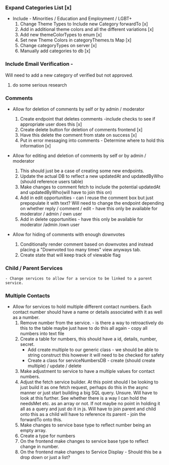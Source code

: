 ### Expand Categories List [x]

- Include - Minorities / Education and Employment / LGBT+
  1. Change Theme Types to Include new Category forwardTo [x]
  2. Add in additional theme colors and all the different variations [x]
  3. Add new themeColorTypes to enum [x]
  4. Set new Theme Colors in categoryThemes.ts Map [x]
  5. Change categoryTypes on server [x]
  6. Manually add categories to db [x]

### Include Email Verification -

Will need to add a new category of verified but not approved.

1. do some serious research

### Comments

- Allow for deletion of comments by self or by admin / moderator

  1. Create endpoint that deletes comments -include checks to see if appropriate user does this [x]
  2. Create delete button for deletion of comments frontend [x]
  3. Have this delete the comment from state on success [x]
  4. Put in error messaging into comments - Determine where to hold this information [x]

- Allow for editing and deletion of comments by self or by admin / moderator

  1. This should just be a case of creating some new endpoints.
  2. Update the actual DB to reflect a new updatedAt and updatedByWho (should reference users table)
  3. Make changes to comment fetch to include the potential updatedAt and updatedByWho(will have to join this on)
  4. Add in edit opportunities - can I reuse the comment box but just prepopulate it with text? Will need to change the endpoint depending on whether reply / comment / edit - have this only be available for moderator / admin / own user
  5. Add in delete opportunities - have this only be available for moderator /admin /own user

- Allow for hiding of comments with enough downvotes
  1. Conditionally render comment based on downvotes and instead placing a "Downvoted too many times" view anyways tab.
  2. Create state that will keep track of viewable flag

### Child / Parent Services

    - Change services to allow for a service to be linked to a parent service.

### Multiple Contacts

- Allow for services to hold multiple different contact numbers. Each contact number should have a name or details associated with it as well as a number.
  1. Remove number from the service. - is there a way to retroactively do this to the table maybe just have to do this all again - copy all numbers into text file
  2. Create a table for numbers, this should have a id, details, number, secret.
     - Add create multiple to our generic class - we should be able to string construct this however it will need to be checked for safety
     - Create a class for serviceNumbersDB - create (should create multiple) / update / delete
  3. Make adjustment to service to have a multiple values for contact numbers.
  4. Adjust the fetch service builder. At this point should I be looking to just build it as one fetch request, perhaps do this in the async manner or just start building a big SQL query. Unsure. Will have to look at this further. See whether there is a way I can hold the needsMet etc. as an array or not. If not maybe no point in holding it all as a query and just do it in js. Will have to join parent and child onto this as a child will have to reference its parent - join the forwardTo onto this.
  5. Make changes to service base type to reflect number being an empty array.
  6. Create a type for numbers
  7. On the frontend make changes to service base type to reflect change in number.
  8. On the frontend make changes to Service Display - Should this be a drop down or just a list?
